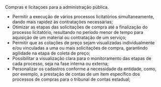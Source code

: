 Compras e licitaçoes para a administração pública.

- Permitir a execução de vários processos licitatórios simultaneamente, dando mais rapidez às contratações necessárias;
- Otimizar as etapas das solicitações de compra até a finalização do processo licitatório, resultando no período menor de tempo para aquisição de um material ou contratação de um serviço;
- Permitir que as cotações de preço sejam visualizadas individualmente e/ou vinculadas a uma ou mais solicitações de compra, garantindo agilidade na etapa de coleta de preço;
- Possibilitar a visualização clara para o monitoramento das etapas de cada processo, seja na fase interna ou externa;
- Personalizar os cadastros conforme a necessidade da entidade, como, por exemplo, a prestação de contas de um item específico dos processos de compras para o tribunal de contas estadual;
